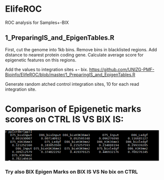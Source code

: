 # ElifeROC
ROC analysis for Samples+-BIX

## 1_PreparingIS_and_EpigenTables.R
First, cut the genome into 1kb bins. Remove bins in blacklisted regions. Add distance to nearest protein coding gene. Calculate average score for epigenetic features on this regions. 

Add the values to integration sites +- bix.
https://github.com/UNIZG-PMF-Bioinfo/ElifeROC/blob/master/1_PreparingIS_and_EpigenTables.R

Generate random atched control integration sites, 10 for each read integration site. 

# Comparison of Epigenetic marks scores on CTRL IS VS BIX IS:

![](https://github.com/UNIZG-PMF-Bioinfo/ElifeROC/blob/master/p%20values%20CTRL%20VS%20BIX%20IS%20Epigens.PNG)

### Try also BIX Epigen Marks on BIX IS VS No bix on CTRL
